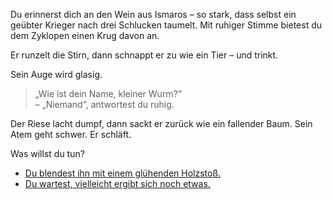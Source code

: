 <!-- Höhle -- Wein anbieten -->

Du erinnerst dich an den Wein aus Ismaros – so stark, dass selbst ein geübter Krieger nach drei Schlucken taumelt. Mit ruhiger Stimme bietest du dem Zyklopen einen Krug davon an.

Er runzelt die Stirn, dann schnappt er zu wie ein Tier – und trinkt.

Sein Auge wird glasig.

> „Wie ist dein Name, kleiner Wurm?“  
– „Niemand“, antwortest du ruhig.

Der Riese lacht dumpf, dann sackt er zurück wie ein fallender Baum. Sein Atem geht schwer. Er schläft.

Was willst du tun?

<script>
    polyphem_drunk = true;
</script>

- [Du blendest ihn mit einem glühenden Holzstoß.](8)
- [Du wartest, vielleicht ergibt sich noch etwas.](7)